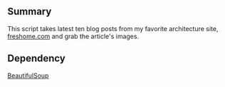 ## Summary
This script takes latest ten blog posts from my favorite architecture site, 
[freshome.com](http://freshome.com/) and grab the article's images.

## Dependency

[BeautifulSoup](http://www.crummy.com/software/BeautifulSoup/)
